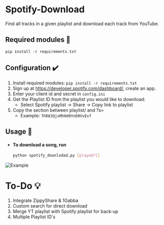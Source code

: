 # Spotify-Download 
Find all tracks in a given playlist and download each track from YouTube.

## Required modules 🧾
`pip install -r requirements.txt`

## Configuration ✔️
1. Install required modules: `pip install -r requirements.txt`
1. Sign up at https://developer.spotify.com/dashboard/, create an app.
2. Enter your client id and secret in `config.ini`
3. Get the Playlist ID from the playlist you would like to download:
	* Select Spotify playlist -> Share -> Copy link to playlist
4. Copy the section between playlist/ and ?s=
	* Example: `7hRA3QjxMhHd0YnD0VvExf`

## Usage 📘

- #### To download a song, run

  ```bash
  python spotify_downlodad.py [playuUrl]
  ```

![Example](https://github.com/remonhob/Spotify-DL/blob/master/example.png)
	
# To-Do 💡
1. Integrate ZippyShare & 1Gabba
2. Custom search for direct download
3. Merge YT playlist with Spotify playlist for back-up
4. Multiple Playlist ID's
